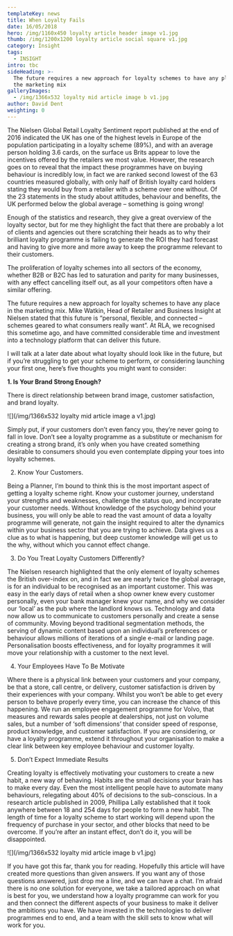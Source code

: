```yaml
---
templateKey: news
title: When Loyalty Fails
date: 16/05/2018
hero: /img/1160x450 loyalty article header image v1.jpg
thumb: /img/1200x1200 loyalty article social square v1.jpg
category: Insight
tags:
  - INSIGHT
intro: tbc
sideHeading: >-
  The future requires a new approach for loyalty schemes to have any place in
  the marketing mix
galleryImages:
  - /img/1366x532 loyalty mid article image b v1.jpg
author: David Dent
weighting: 0
---
```

The Nielsen Global Retail Loyalty Sentiment report published at the end of 2016 indicated the UK has one of the highest levels in Europe of the population participating in a loyalty scheme (89%), and with an average person holding 3.6 cards, on the surface us Brits appear to love the incentives offered by the retailers we most value. However, the research goes on to reveal that the impact these programmes have on buying behaviour is incredibly low, in fact we are ranked second lowest of the 63 countries measured globally, with only half of British loyalty card holders stating they would buy from a retailer with a scheme over one without. Of the 23 statements in the study about attitudes, behaviour and benefits, the UK performed below the global average – something is going wrong!

Enough of the statistics and research, they give a great overview of the loyalty sector, but for me they highlight the fact that there are probably a lot of clients and agencies out there scratching their heads as to why their brilliant loyalty programme is failing to generate the ROI they had forecast and having to give more and more away to keep the programme relevant to their customers.

The proliferation of loyalty schemes into all sectors of the economy, whether B2B or B2C has led to saturation and parity for many businesses, with any effect cancelling itself out, as all your competitors often have a similar offering.

The future requires a new approach for loyalty schemes to have any place in the marketing mix. Mike Watkin, Head of Retailer and Business Insight at Nielsen stated that this future is “personal, flexible, and connected – schemes geared to what consumers really want”. At RLA, we recognised this sometime ago, and have committed considerable time and investment into a technology platform that can deliver this future.

I will talk at a later date about what loyalty should look like in the future, but if you’re struggling to get your scheme to perform, or considering launching your first one, here’s five thoughts you might want to consider:

**1. Is Your Brand Strong Enough?**

There is direct relationship between brand image, customer satisfaction, and brand loyalty.

![](/img/1366x532 loyalty mid article image a v1.jpg)

Simply put, if your customers don’t even fancy you, they’re never going to fall in love. Don’t see a loyalty programme as a substitute or mechanism for creating a strong brand, it’s only when you have created something desirable to consumers should you even contemplate dipping your toes into loyalty schemes.

2. Know Your Customers.

Being a Planner, I’m bound to think this is the most important aspect of getting a loyalty scheme right. Know your customer journey, understand your strengths and weaknesses, challenge the status quo, and incorporate your customer needs. Without knowledge of the psychology behind your business, you will only be able to read the vast amount of data a loyalty programme will generate, not gain the insight required to alter the dynamics within your business sector that you are trying to achieve. Data gives us a clue as to what is happening, but deep customer knowledge will get us to the why, without which you cannot effect change.

3. Do You Treat Loyalty Customers Differently?

The Nielsen research highlighted that the only element of loyalty schemes the British over-index on, and in fact we are nearly twice the global average, is for an individual to be recognised as an important customer. This was easy in the early days of retail when a shop owner knew every customer personally, even your bank manager knew your name, and why we consider our ‘local’ as the pub where the landlord knows us. Technology and data now allow us to communicate to customers personally and create a sense of community. Moving beyond traditional segmentation methods, the serving of dynamic content based upon an individual’s preferences or behaviour allows millions of iterations of a single e-mail or landing page. Personalisation boosts effectiveness, and for loyalty programmes it will move your relationship with a customer to the next level.

4. Your Employees Have To Be Motivate

Where there is a physical link between your customers and your company, be that a store, call centre, or delivery, customer satisfaction is driven by their experiences with your company. Whilst you won’t be able to get every person to behave properly every time, you can increase the chance of this happening. We run an employee engagement programme for Volvo, that measures and rewards sales people at dealerships, not just on volume sales, but a number of ‘soft dimensions’ that consider speed of response, product knowledge, and customer satisfaction. If you are considering, or have a loyalty programme, extend it throughout your organisation to make a clear link between key employee behaviour and customer loyalty.

5. Don’t Expect Immediate Results

Creating loyalty is effectively motivating your customers to create a new habit, a new way of behaving. Habits are the small decisions your brain has to make every day. Even the most intelligent people have to automate many behaviours, relegating about 40% of decisions to the sub-conscious. In a research article published in 2009, Phillipa Lally established that it took anywhere between 18 and 254 days for people to form a new habit. The length of time for a loyalty scheme to start working will depend upon the frequency of purchase in your sector, and other blocks that need to be overcome. If you’re after an instant effect, don’t do it, you will be disappointed.

![](/img/1366x532 loyalty mid article image b v1.jpg)

If you have got this far, thank you for reading. Hopefully this article will have created more questions than given answers. If you want any of those questions answered, just drop me a line, and we can have a chat. I’m afraid there is no one solution for everyone, we take a tailored approach on what is best for you, we understand how a loyalty programme can work for you and then connect the different aspects of your business to make it deliver the ambitions you have. We have invested in the technologies to deliver programmes end to end, and a team with the skill sets to know what will work for you.
